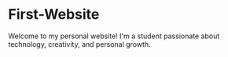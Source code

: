 # First-Website
Welcome to my personal website! I'm a student passionate about technology, creativity, and personal growth.
